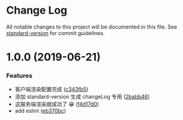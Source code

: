 # Change Log

All notable changes to this project will be documented in this file. See [standard-version](https://github.com/conventional-changelog/standard-version) for commit guidelines.

# 1.0.0 (2019-06-21)


### Features

* 客户端渲染配置完成 ([c343fb5](https://github.com/luoquanquan/react-ssr-learn/commit/c343fb5))
* 添加 standard-version 生成 changeLog 专用 ([2babb46](https://github.com/luoquanquan/react-ssr-learn/commit/2babb46))
* 这服务端渲染就成功了 😁 ([f4d17d0](https://github.com/luoquanquan/react-ssr-learn/commit/f4d17d0))
* add eslint ([eb370bc](https://github.com/luoquanquan/react-ssr-learn/commit/eb370bc))
